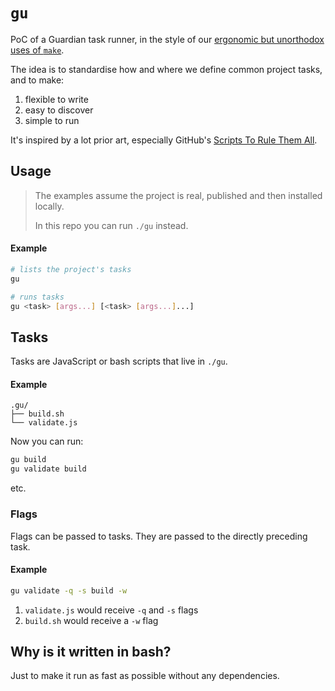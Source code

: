 # `gu`

PoC of a Guardian task runner, in the style of our [ergonomic but unorthodox uses of `make`](https://github.com/guardian/dotcom-rendering/blob/dc76d6b6676222d23ade13ede7282bd506470679/dotcom-rendering/makefile).

The idea is to standardise how and where we define common project tasks, and to
make:

1. flexible to write
2. easy to discover
3. simple to run

It's inspired by a lot prior art, especially GitHub's [Scripts To Rule Them All](https://github.com/github/scripts-to-rule-them-all).

## Usage

> The examples assume the project is real, published and then installed locally.
>
> In this repo you can run `./gu` instead.

#### Example

```sh
# lists the project's tasks
gu

# runs tasks
gu <task> [args...] [<task> [args...]...]
```

## Tasks

Tasks are JavaScript or bash scripts that live in `./gu`.

#### Example

```
.gu/
├── build.sh
└── validate.js
```

Now you can run:

```sh
gu build
gu validate build
```

etc.

### Flags

Flags can be passed to tasks. They are passed to the directly preceding task.

#### Example

```sh
gu validate -q -s build -w
```

1. `validate.js` would receive `-q` and `-s` flags
2. `build.sh` would receive a `-w` flag

## Why is it written in bash?

Just to make it run as fast as possible without any dependencies.
